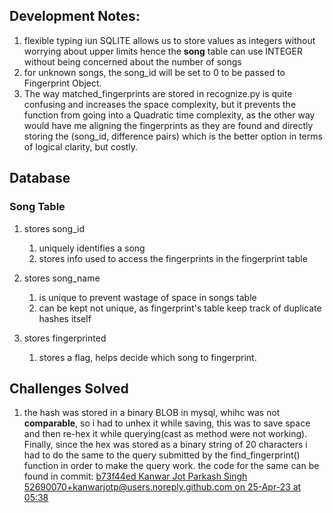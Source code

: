 
## Development Notes:

1. flexible typing iun SQLITE allows us to store values as integers without worrying about upper limits hence the
<b>song</b> table can use INTEGER without being concerned about the number of songs
2. for unknown songs, the song_id will be set to 0 to be passed to Fingerprint Object.
3.  The way matched_fingerprints are stored in recognize.py is quite confusing and increases the space complexity, 
but it prevents the  function from going into a Quadratic time complexity, as the other way would have me aligning 
the fingerprints as they are found and directly storing the (song_id, difference pairs)
which is the better option in terms of logical clarity, but costly.

## Database
### Song Table
1. stores song_id
   1. uniquely identifies a song
   2. stores info used to access the fingerprints in the fingerprint table

2. stores song_name
   1. is unique to prevent wastage of space in songs table
   2. can be kept not unique, as fingerprint's table keep track of duplicate hashes itself

3. stores fingerprinted
    1. stores a flag, helps decide which song to fingerprint.

## Challenges Solved

1. the hash was stored in a binary BLOB in mysql, whihc was not <b>comparable</b>, so i had to unhex it while saving, this was to save space and then re-hex it while querying(cast as method were not working).
Finally, since the hex was stored as a binary string of 20 characters i had to do the same to the query submitted by the find_fingerprint() function in order to make the query work. the code for the same can be found in 
commit: <u>b73f44ed Kanwar Jot Parkash Singh <52690070+kanwarjotp@users.noreply.github.com> on 25-Apr-23 at 05:38</u>
